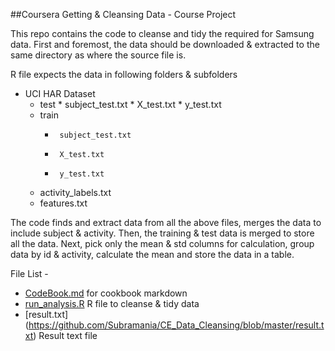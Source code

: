 
##Coursera Getting &  Cleansing Data - Course Project

This repo contains the code to cleanse and tidy the required for Samsung data.
First and foremost, the data should be downloaded & extracted to the same directory as where the source file is.

R file expects the data in following folders & subfolders

* UCI HAR Dataset
	*    test
		*      subject_test.txt
		*      X_test.txt
		*      y_test.txt
    *	train
		*      subject_test.txt
		*      X_test.txt
		*      y_test.txt
    *	activity_labels.txt
    *	features.txt

The code finds and extract data from all the above files, merges the data to include subject & activity.
Then, the training & test data is merged to store all the data.
Next, pick only the mean & std columns for calculation, group data by id & activity, calculate the mean and store the data in a table.

File List - 
* [CodeBook.md](https://github.com/Subramania/CE_Data_Cleansing/blob/master/CodeBook.md) for cookbook markdown
* [run_analysis.R](https://github.com/Subramania/CE_Data_Cleansing/blob/master/run_analysis.R) R file to cleanse & tidy data
* [result.txt] (https://github.com/Subramania/CE_Data_Cleansing/blob/master/result.txt) Result text file
